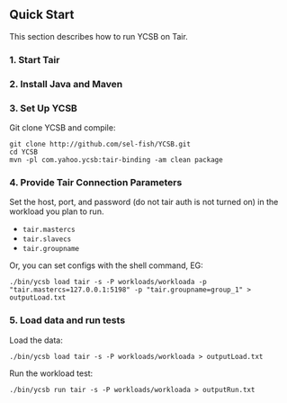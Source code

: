 <!--
Copyright (c) 2014 - 2015 YCSB contributors. All rights reserved.

Licensed under the Apache License, Version 2.0 (the "License"); you
may not use this file except in compliance with the License. You
may obtain a copy of the License at

http://www.apache.org/licenses/LICENSE-2.0

Unless required by applicable law or agreed to in writing, software
distributed under the License is distributed on an "AS IS" BASIS,
WITHOUT WARRANTIES OR CONDITIONS OF ANY KIND, either express or
implied. See the License for the specific language governing
permissions and limitations under the License. See accompanying
LICENSE file.
-->

## Quick Start

This section describes how to run YCSB on Tair. 

### 1. Start Tair

### 2. Install Java and Maven

### 3. Set Up YCSB

Git clone YCSB and compile:

    git clone http://github.com/sel-fish/YCSB.git
    cd YCSB
    mvn -pl com.yahoo.ycsb:tair-binding -am clean package

### 4. Provide Tair Connection Parameters
    
Set the host, port, and password (do not tair auth is not turned on) in the 
workload you plan to run.

- `tair.mastercs`
- `tair.slavecs`
- `tair.groupname`

Or, you can set configs with the shell command, EG:

    ./bin/ycsb load tair -s -P workloads/workloada -p "tair.mastercs=127.0.0.1:5198" -p "tair.groupname=group_1" > outputLoad.txt

### 5. Load data and run tests

Load the data:

    ./bin/ycsb load tair -s -P workloads/workloada > outputLoad.txt

Run the workload test:

    ./bin/ycsb run tair -s -P workloads/workloada > outputRun.txt

